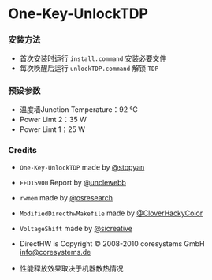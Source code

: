 # One-Key-UnlockTDP

### 安装方法

- 首次安装时运行 `install.command` 安装必要文件
- 每次唤醒后运行 `unlockTDP.command` 解锁 `TDP`

### 预设参数

- 温度墙Junction Temperature：92 ℃
- Power Limt 2：35 W
- Power Limt 1；25 W

### Credits

- `One-Key-UnlockTDP` made by [@stopyan](https://github.com/stopyan)
- `FED15900` Report by [@unclewebb](http://forum.notebookreview.com/threads/the-throttlestop-guide.531329/page-317)
- `rwmem` made by [@osresearch](https://github.com/osresearch/rwmem)
- `ModifiedDirecthwMakefile` made by [@CloverHackyColor](https://github.com/CloverHackyColor/directhw)
- `VoltageShift` made by [@sicreative](https://github.com/sicreative/VoltageShift)

- DirectHW is Copyright © 2008-2010 coresystems GmbH <info@coresystems.de>

- 性能释放效果取决于机器散热情况
